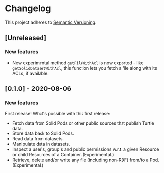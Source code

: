 # Changelog

This project adheres to [Semantic Versioning](http://semver.org/spec/v2.0.0.html).

## [Unreleased]

### New features

- New experimental method `getFileWithAcl` is now exported - like `getSolidDatasetWithAcl`, this function lets you fetch a file along with its ACLs, if available.

## [0.1.0] - 2020-08-06

### New features

First release! What's possible with this first release:

- Fetch data from Solid Pods or other public sources that publish Turtle data.
- Store data back to Solid Pods.
- Read data from datasets.
- Manipulate data in datasets.
- Inspect a user's, group's and public permissions w.r.t. a given Resource or child Resources of a Container. (Experimental.)
- Retrieve, delete and/or write any file (including non-RDF) from/to a Pod. (Experimental.)
